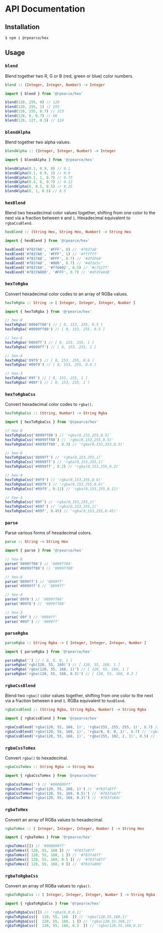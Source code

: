 # API Documentation

## Installation
```
$ npm i @rpearce/hex
```

## Usage

### `blend`
Blend together two R, G or B (red, green or blue) color numbers.

```haskell
blend :: (Integer, Integer, Number) -> Integer
```

```js
import { blend } from '@rpearce/hex'

blend(120, 255, 0) // 120
blend(120, 255, 1) // 255
blend(120, 255, 0.7) // 223
blend(120, 0, 0.7) // 66
blend(120, 127, 0.5) // 124
```

### `blendAlpha`
Blend together two alpha values.

```haskell
blendAlpha :: (Integer, Integer, Number) -> Integer
```

```js
import { blendAlpha } from '@rpearce/hex'

blendAlpha(0.1, 0.9, 0) // 0.1
blendAlpha(0.1, 0.9, 1) // 0.9
blendAlpha(0.1, 1, 0.7) // 0.73
blendAlpha(0.4, 0, 0.7) // 0.12
blendAlpha(0, 0.5, 0.5) // 0.25
blendAlpha(0, 1, 0.5) // 0.5
```

### `hexBlend`
Blend two hexadecimal color values together, shifting from one color to the next
via a fraction between `0` and `1`. Hexadecimal equivalent to `rgbaCssBlend`.

```haskell
hexBlend :: (String Hex, String Hex, Number) -> String Hex
```

```js
import { hexBlend } from '@rpearce/hex'

hexBlend('#7837A8', '#FFF', 0) // '#7837a8'
hexBlend('#7837A8', '#FFF', 1) // '#ffffff'
hexBlend('#7837A8', '#FFF', 0.7) // '#dfd7e8'
hexBlend('#7837A8', '#000', 0.7) // '#421e5c'
hexBlend('#7837A8', '#ff6602', 0.5) // '#c75277'
hexBlend('#7837A880', '#FFF', 0.7) // '#dfd7e8d8'
```

### `hexToRgba`
Convert hexadecimal color codes to an array of RGBa values.

```haskell
hexToRgba :: String -> [ Integer, Integer, Integer, Number ]
```

```js
import { hexToRgba } from '@rpearce/hex'

// hex-8
hexToRgba('0099ff80') // [ 0, 153, 255, 0.5 ]
hexToRgba('#0099ff80') // [ 0, 153, 255, 0.5 ]

// hex-6
hexToRgba('0099ff') // [ 0, 153, 255, 1 ]
hexToRgba('#0099ff') // [ 0, 153, 255, 1 ]

// hex-4
hexToRgba('09f9') // [ 0, 153, 255, 0.6 ]
hexToRgba('#09f9') // [ 0, 153, 255, 0.6 ]

// hex-3
hexToRgba('09f') // [ 0, 153, 255, 1 ]
hexToRgba('#09f') // [ 0, 153, 255, 1 ]
```

### `hexToRgbaCss`
Convert hexadecimal color codes to `rgba()`.

```haskell
hexToRgbaCss :: (String, Number) -> String Rgba
```

```js
import { hexToRgbaCss } from '@rpearce/hex'

// hex-8
hexToRgbaCss('0099ff80') // 'rgba(0,153,255,0.5)'
hexToRgbaCss('#0099ff80') // 'rgba(0,153,255,0.5)'
hexToRgbaCss('#0099ff80', 0.3) // 'rgba(0,153,255,0.3)'

// hex-6
hexToRgbaCss('0099ff') // 'rgba(0,153,255,1)'
hexToRgbaCss('#0099ff') // 'rgba(0,153,255,1)'
hexToRgbaCss('#0099ff', 0.2) // 'rgba(0,153,255,0.2)'

// hex-4
hexToRgbaCss('09f9') // 'rgba(0,153,255,0.6)'
hexToRgbaCss('#09f9') // 'rgba(0,153,255,0.6)'
hexToRgbaCss('#09f9', 0.12) // 'rgba(0,153,255,0.12)'

// hex-3
hexToRgbaCss('09f') // 'rgba(0,153,255,1)'
hexToRgbaCss('#09f') // 'rgba(0,153,255,1)'
hexToRgbaCss('#09f', 0.45) // 'rgba(0,153,255,0.45)'
```

### `parse`
Parse various forms of hexadecimal colors.

```haskell
parse :: String -> String Hex
```

```js
import { parse } from '@rpearce/hex'

// hex-8
parse('0099ff80') // '0099ff80'
parse('#0099ff80') // '0099ff80'

// hex-6
parse('0099ff') // '0099ff'
parse('#0099ff') // '0099ff'

// hex-4
parse('09f8') // '0099ff88'
parse('#09f8') // '0099ff88'

// hex-3
parse('09f') // '0099ff'
parse('#09f') // '0099ff'
```

### `parseRgba`

```haskell
parseRgba :: String Rgba -> [ Integer, Integer, Integer, Number ]
```

```js
import { parseRgba } from '@rpearce/hex'

parseRgba('') // [ 0, 0, 0, 1 ]
parseRgba('rgb(120, 55, 168)') // [ 120, 55, 168, 1 ]
parseRgba('rgba(120, 55, 168, 1)') // [ 120, 55, 168, 1 ]
parseRgba('rgba(120, 55, 168, 0.3)') // [ 120, 55, 168, 0.3 ]
```

### `rgbaCssBlend`
Blend two `rgba()` color values together, shifting from one color to the next
via a fraction between `0` and `1`. RGBa equivalent to `hexBlend`.

```haskell
rgbaCssBlend :: (String Rgba, String Rgba, Number) -> String Rgba
```

```js
import { rgbaCssBlend } from '@rpearce/hex'

rgbaCssBlend('rgba(120, 55, 168, 1)', 'rgba(255, 255, 255, 1)', 0.7) // 'rgba(223,215,232,1)'
rgbaCssBlend('rgba(120, 55, 168, 1)', 'rgba(0, 0, 0, 1)', 0.7) // 'rgba(66,30,92,1)'
rgbaCssBlend('rgba(120, 55, 168, 1)', 'rgba(255, 102, 2, 1)', 0.5) // 'rgba(199,82,119,1)'
```

### `rgbaCssToHex`
Convert `rgba()` to hexadecimal.

```haskell
rgbaCssToHex :: String Rgba -> String Hex
```

```js
import { rgbaCssToHex } from '@rpearce/hex'

rgbaCssToHex('') // '#000000ff'
rgbaCssToHex('rgba(120, 55, 168, 1)') // '#7837a8ff'
rgbaCssToHex('rgba(120, 55, 168, 0.5)') // '#7837a87f'
rgbaCssToHex('rgba(120, 55, 168, 0.3)') // '#7837a84c'
```

### `rgbaToHex`
Convert an array of RGBa values to hexadecimal.

```haskell
rgbaToHex :: [ Integer, Integer, Integer, Number ] -> String Hex
```

```js
import { rgbaToHex } from '@rpearce/hex'

rgbaToHex([]) // '#000000ff'
rgbaToHex([ 120, 55, 168 ]) // '#7837a8ff'
rgbaToHex([ 120, 55, 168, 1 ]) // '#7837a8ff'
rgbaToHex([ 120, 55, 168, 0.5 ]) // '#7837a87f'
rgbaToHex([ 120, 55, 168, 0 ]) // '#7837a800'
```

### `rgbaToRgbaCss`
Convert an array of RGBa values to `rgba()`.

```haskell
rgbaToRgbaCss :: [ Integer, Integer, Integer, Number ] -> String Rgba
```

```js
import { rgbaToRgbaCss } from '@rpearce/hex'

rgbaToRgbaCss([]) // 'rgba(0,0,0,1)'
rgbaToRgbaCss([  120, 55, 168  ]) // 'rgba(120,55,168,1)'
rgbaToRgbaCss([  120, 55, 168, 1 ]) // 'rgba(120,55,168,1)'
rgbaToRgbaCss([  120, 55, 168, 0.3  ]) // 'rgba(120,55,168,0.3)'
```
